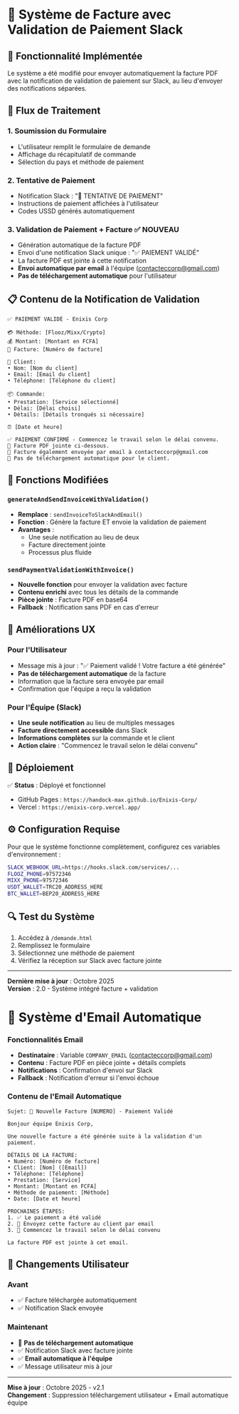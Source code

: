 # 📄 Système de Facture avec Validation de Paiement Slack

## 🎯 Fonctionnalité Implémentée

Le système a été modifié pour envoyer automatiquement la facture PDF avec la notification de validation de paiement sur Slack, au lieu d'envoyer des notifications séparées.

## 🔄 Flux de Traitement

### 1. **Soumission du Formulaire**
- L'utilisateur remplit le formulaire de demande
- Affichage du récapitulatif de commande
- Sélection du pays et méthode de paiement

### 2. **Tentative de Paiement**
- Notification Slack : "🔔 TENTATIVE DE PAIEMENT"
- Instructions de paiement affichées à l'utilisateur
- Codes USSD générés automatiquement

### 3. **Validation de Paiement + Facture** ✅ **NOUVEAU**
- Génération automatique de la facture PDF
- Envoi d'une notification Slack unique : "✅ PAIEMENT VALIDÉ"
- La facture PDF est jointe à cette notification
- **Envoi automatique par email** à l'équipe (contacteccorp@gmail.com)
- **Pas de téléchargement automatique** pour l'utilisateur

## 📋 Contenu de la Notification de Validation

```
✅ PAIEMENT VALIDÉ - Enixis Corp

💳 Méthode: [Flooz/Mixx/Crypto]
💰 Montant: [Montant en FCFA]
📄 Facture: [Numéro de facture]

👤 Client:
• Nom: [Nom du client]
• Email: [Email du client]
• Téléphone: [Téléphone du client]

📦 Commande:
• Prestation: [Service sélectionné]
• Délai: [Délai choisi]
• Détails: [Détails tronqués si nécessaire]

⏰ [Date et heure]

✅ PAIEMENT CONFIRMÉ - Commencez le travail selon le délai convenu.
📎 Facture PDF jointe ci-dessous.
📧 Facture également envoyée par email à contacteccorp@gmail.com
🚫 Pas de téléchargement automatique pour le client.
```

## 🔧 Fonctions Modifiées

### `generateAndSendInvoiceWithValidation()`
- **Remplace** : `sendInvoiceToSlackAndEmail()`
- **Fonction** : Génère la facture ET envoie la validation de paiement
- **Avantages** : 
  - Une seule notification au lieu de deux
  - Facture directement jointe
  - Processus plus fluide

### `sendPaymentValidationWithInvoice()`
- **Nouvelle fonction** pour envoyer la validation avec facture
- **Contenu enrichi** avec tous les détails de la commande
- **Pièce jointe** : Facture PDF en base64
- **Fallback** : Notification sans PDF en cas d'erreur

## 🎨 Améliorations UX

### Pour l'Utilisateur
- Message mis à jour : "✅ Paiement validé ! Votre facture a été générée"
- **Pas de téléchargement automatique** de la facture
- Information que la facture sera envoyée par email
- Confirmation que l'équipe a reçu la validation

### Pour l'Équipe (Slack)
- **Une seule notification** au lieu de multiples messages
- **Facture directement accessible** dans Slack
- **Informations complètes** sur la commande et le client
- **Action claire** : "Commencez le travail selon le délai convenu"

## 🚀 Déploiement

✅ **Status** : Déployé et fonctionnel
- GitHub Pages : `https://handock-max.github.io/Enixis-Corp/`
- Vercel : `https://enixis-corp.vercel.app/`

## ⚙️ Configuration Requise

Pour que le système fonctionne complètement, configurez ces variables d'environnement :

```bash
SLACK_WEBHOOK_URL=https://hooks.slack.com/services/...
FLOOZ_PHONE=97572346
MIXX_PHONE=97572346
USDT_WALLET=TRC20_ADDRESS_HERE
BTC_WALLET=BEP20_ADDRESS_HERE
```

## 🔍 Test du Système

1. Accédez à `/demande.html`
2. Remplissez le formulaire
3. Sélectionnez une méthode de paiement
4. Vérifiez la réception sur Slack avec facture jointe

---

**Dernière mise à jour** : Octobre 2025  
**Version** : 2.0 - Système intégré facture + validation
#
# 📧 **Système d'Email Automatique**

### Fonctionnalités Email
- **Destinataire** : Variable `COMPANY_EMAIL` (contacteccorp@gmail.com)
- **Contenu** : Facture PDF en pièce jointe + détails complets
- **Notifications** : Confirmation d'envoi sur Slack
- **Fallback** : Notification d'erreur si l'envoi échoue

### Contenu de l'Email Automatique
```
Sujet: 📄 Nouvelle Facture [NUMERO] - Paiement Validé

Bonjour équipe Enixis Corp,

Une nouvelle facture a été générée suite à la validation d'un paiement.

DÉTAILS DE LA FACTURE:
• Numéro: [Numéro de facture]
• Client: [Nom] ([Email])
• Téléphone: [Téléphone]
• Prestation: [Service]
• Montant: [Montant en FCFA]
• Méthode de paiement: [Méthode]
• Date: [Date et heure]

PROCHAINES ÉTAPES:
1. ✅ Le paiement a été validé
2. 📧 Envoyez cette facture au client par email
3. 🚀 Commencez le travail selon le délai convenu

La facture PDF est jointe à cet email.
```

## 🚫 **Changements Utilisateur**

### Avant
- ✅ Facture téléchargée automatiquement
- ✅ Notification Slack envoyée

### Maintenant
- 🚫 **Pas de téléchargement automatique**
- ✅ Notification Slack avec facture jointe
- ✅ **Email automatique à l'équipe**
- ✅ Message utilisateur mis à jour

---

**Mise à jour** : Octobre 2025 - v2.1  
**Changement** : Suppression téléchargement utilisateur + Email automatique équipe
